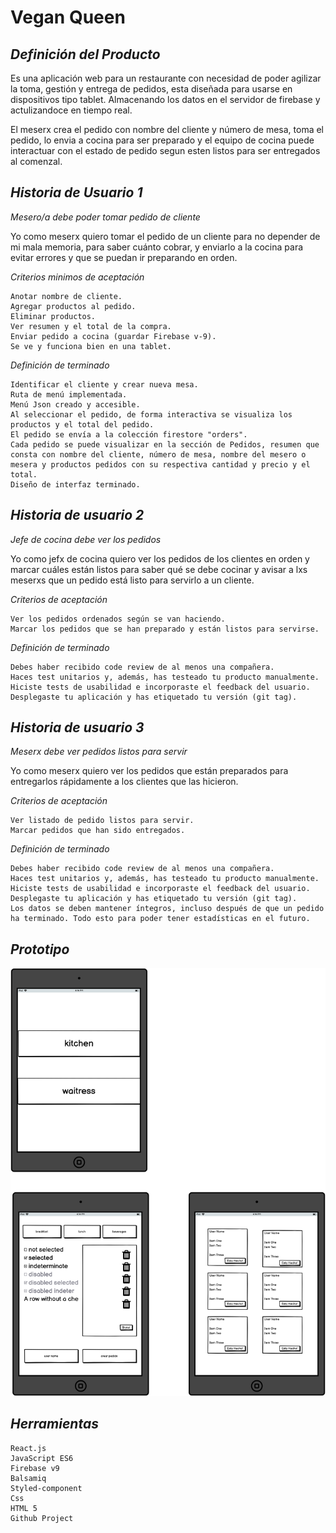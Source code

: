 **Vegan Queen**
========
 *Definición del Producto*
--------
Es una aplicación web para un restaurante con necesidad de poder agilizar la toma, gestión y entrega de pedidos, esta diseñada para usarse en dispositivos tipo tablet. Almacenando los datos en el servidor de firebase y actulizandoce en tiempo real.

El meserx crea el pedido con nombre del cliente y número de mesa, toma el pedido, lo envia a  cocina para ser preparado y el equipo de cocina puede interactuar con el estado de pedido segun esten listos para ser entregados al comenzal.


*Historia de Usuario 1*
--------

_Mesero/a debe poder tomar pedido de cliente_

Yo como meserx quiero tomar el pedido de un cliente para no depender de mi mala memoria, para saber cuánto cobrar, y enviarlo a la cocina para evitar errores y que se puedan ir preparando en orden.

_Criterios minimos de aceptación_

    Anotar nombre de cliente.
    Agregar productos al pedido.
    Eliminar productos.
    Ver resumen y el total de la compra.
    Enviar pedido a cocina (guardar Firebase v-9).
    Se ve y funciona bien en una tablet.

_Definición de terminado_

    Identificar el cliente y crear nueva mesa.
    Ruta de menú implementada.
    Menú Json creado y accesible.
    Al seleccionar el pedido, de forma interactiva se visualiza los productos y el total del pedido.
    El pedido se envía a la colección firestore "orders".
    Cada pedido se puede visualizar en la sección de Pedidos, resumen que consta con nombre del cliente, número de mesa, nombre del mesero o mesera y productos pedidos con su respectiva cantidad y precio y el total.
    Diseño de interfaz terminado.


*Historia de usuario 2* 
--------
_Jefe de cocina debe ver los pedidos_

Yo como jefx de cocina quiero ver los pedidos de los clientes en orden y marcar cuáles están listos para saber qué se debe cocinar y avisar a lxs meserxs que un pedido está listo para servirlo a un cliente.

_Criterios de aceptación_

    Ver los pedidos ordenados según se van haciendo.
    Marcar los pedidos que se han preparado y están listos para servirse.
   

_Definición de terminado_

    Debes haber recibido code review de al menos una compañera.
    Haces test unitarios y, además, has testeado tu producto manualmente.
    Hiciste tests de usabilidad e incorporaste el feedback del usuario.
    Desplegaste tu aplicación y has etiquetado tu versión (git tag).


*Historia de usuario 3* 
--------
_Meserx debe ver pedidos listos para servir_

Yo como meserx quiero ver los pedidos que están preparados para entregarlos rápidamente a los clientes que las hicieron.

_Criterios de aceptación_

    Ver listado de pedido listos para servir.
    Marcar pedidos que han sido entregados.

_Definición de terminado_

    Debes haber recibido code review de al menos una compañera.
    Haces test unitarios y, además, has testeado tu producto manualmente.
    Hiciste tests de usabilidad e incorporaste el feedback del usuario.
    Desplegaste tu aplicación y has etiquetado tu versión (git tag).
    Los datos se deben mantener íntegros, incluso después de que un pedido ha terminado. Todo esto para poder tener estadísticas en el futuro.



***Prototipo***
--------
![prototipo](./src/img/pbajaFidelidad.png )

*Herramientas*
--------
    React.js
    JavaScript ES6
    Firebase v9
    Balsamiq
    Styled-component
    Css
    HTML 5
    Github Project
